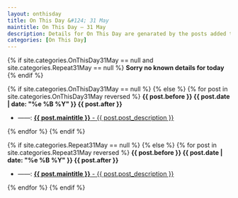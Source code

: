 ```yaml
---
layout: onthisday
title: On This Day &#124; 31 May
maintitle: On This Day — 31 May
description: Details for On This Day are genarated by the posts added to the website so the content is subject to changes/updates over time.
categories: [On This Day]
---
```


{% if site.categories.OnThisDay31May == null and site.categories.Repeat31May == null %}
<strong>Sorry no known details for today</strong>
{% endif %}

{% if site.categories.OnThisDay31May == null %}
{% else %}
{% for post in site.categories.OnThisDay31May reversed %}
<strong>{{ post.before }} {{ post.date | date: "%e %B %Y" }} {{ post.after }}</strong>
<ul>
<li> ——: <a href="{{ post.url }}"><strong>{{ post.maintitle }}</strong> - {{ post.post_description }}</a></li>
</ul>
{% endfor %}
{% endif %}

{% if site.categories.Repeat31May == null %}
{% else %}
{% for post in site.categories.Repeat31May reversed %}
<strong>{{ post.before }} {{ post.date | date: "%e %B %Y" }} {{ post.after }}</strong>
<ul>
<li> ——: <a href="{{ post.url }}"><strong>{{ post.maintitle }}</strong> - {{ post.post_description }}</a></li>
</ul>
{% endfor %}
{% endif %}
